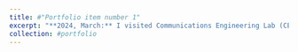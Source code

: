 ```yaml
---
title: #"Portfolio item number 1"
excerpt: "**2024, March:** I visited Communications Engineering Lab (CEL) for three weeks as part of the KIT International Excellence Fellowship programme."
collection: #portfolio
---
```


